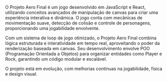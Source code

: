 O Projeto Aero Final é um jogo desenvolvido em JavaScript e React, utilizando conceitos avançados de manipulação de canvas para criar uma experiência interativa e dinâmica. O jogo conta com mecânicas de movimentação suave, detecção de colisão e controle de personagens, proporcionando uma jogabilidade envolvente.

Com um sistema de loop de jogo otimizado, o Projeto Aero Final combina lógica estruturada e interatividade em tempo real, aproveitando o poder da renderização baseada em canvas. Seu desenvolvimento envolve POO (Programação Orientada a Objetos) para organizar entidades como Player e Rock, garantindo um código modular e escalável.

O projeto está em evolução, com melhorias contínuas na jogabilidade, física e design visual.
